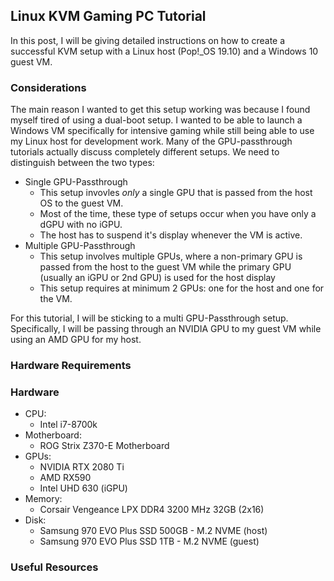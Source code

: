 ## Linux KVM Gaming PC Tutorial

In this post, I will be giving detailed instructions on how to create a successful KVM setup with a Linux host (Pop!\_OS 19.10) and a Windows 10 guest VM.

### Considerations

The main reason I wanted to get this setup working was because I found myself tired of using a dual-boot setup. I wanted to be able to launch a Windows VM specifically for intensive gaming while still being able to use my Linux host for development work. Many of the GPU-passthrough tutorials actually discuss completely different setups. We need to distinguish between the two types:

- Single GPU-Passthrough
    - This setup invovles *only* a single GPU that is passed from the host OS to the guest VM.
    - Most of the time, these type of setups occur when you have only a dGPU with no iGPU.
    - The host has to suspend it's display whenever the VM is active.
- Multiple GPU-Passthrough
    - This setup involves multiple GPUs, where a non-primary GPU is passed from the host to the guest VM while the primary GPU (usually an iGPU or 2nd GPU) is used for the host display
    - This setup requires at minimum 2 GPUs: one for the host and one for the VM.

For this tutorial, I will be sticking to a multi GPU-Passthrough setup. Specifically, I will be passing through an NVIDIA GPU to my guest VM while using an AMD GPU for my host.

### Hardware Requirements

### Hardware
- CPU:
    - Intel i7-8700k
- Motherboard:
    - ROG Strix Z370-E Motherboard
- GPUs:
    - NVIDIA RTX 2080 Ti
    - AMD RX590
    - Intel UHD 630 (iGPU)
- Memory:
    - Corsair Vengeance LPX DDR4 3200 MHz 32GB (2x16)
- Disk:
    - Samsung 970 EVO Plus SSD 500GB - M.2 NVME (host)
    - Samsung 970 EVO Plus SSD 1TB - M.2 NVME (guest)

### Useful Resources
